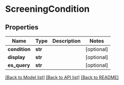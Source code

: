 # ScreeningCondition

## Properties
Name | Type | Description | Notes
------------ | ------------- | ------------- | -------------
**condition** | **str** |  | [optional] 
**display** | **str** |  | [optional] 
**es_query** | **str** |  | [optional] 

[[Back to Model list]](../README.md#documentation-for-models) [[Back to API list]](../README.md#documentation-for-api-endpoints) [[Back to README]](../README.md)

